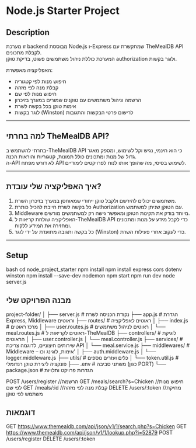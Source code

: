 # Node.js Starter Project

## Description
זו מערכת backend מבוססת Node.js ו-Express שמתקשרת עם TheMealDB API לקבלת מתכונים.  
המערכת כוללת ניהול משתמשים פשוט, בדיקת טוקן authorization ולוגר בקשות.

האפליקציה מאפשרת:  
- חיפוש מנות לפי קטגוריה  
- קבלת מנה לפי מזהה  
- חיפוש מנות לפי שם  
- הרשמה וניהול משתמשים עם טוקנים שמורים במערך בזיכרון  
- אימות טוקן בכל בקשה לשרת  
- לוגר בקשות (Winston) לרישום פרטי הבקשות והתגובות

---

## למה בחרתי TheMealDB API?

בחרתי להשתמש ב-TheMealDB API כי הוא חינמי, נגיש וקל לשימוש, ומספק מאגר גדול של מנות ומתכונים כולל תמונות, קטגוריות והוראות הכנה.  
ה-API לא דורש מפתח API לשימוש בסיסי, מה שהופך אותו לנוח לפרויקטים לימודיים.

---

## איך האפליקציה שלי עובדת?

1. משתמשים יכולים להירשם ולקבל טוקן ייחודי שמאוחסן במערך בזיכרון השרת.  
2. כל בקשה לשרת חייבת להכיל כותרת Authorization עם הטוקן שניתן למשתמש.  
3. Middleware מיוחד בודק את תקינות הטוקן ומאפשר גישה רק למשתמשים מורשים.  
4. האפליקציה שולחת קריאות ל-TheMealDB API כדי לקבל מידע על מנות ומתכונים ומחזירה את המידע ללקוח.  
5. כל בקשה ותגובה מתועדת על ידי לוגר (Winston) כדי לעקוב אחרי פעילות השרת.

---

## Setup
bash
cd node_project_starter
npm install
npm install express cors dotenv winston
npm install --save-dev nodemon
npm start
npm run dev
node server.js


## מבנה הפרויקט שלי 
project-folder/
│
├── server.js                # נקודת הכניסה לשרת
├── app.js                   # הגדרת Express, Middleware וראוטים
├── routes/                  # ראוטים לאפליקציה
│   ├── index.js             # מרכז ראוטים
│   ├── user.routes.js       # ראוטים לניהול משתמשים
│   └── meal.routes.js       # ראוטים לקריאות ל-TheMealDB
├── controllers/             # לוגיקת הראוטים
│   ├── user.controller.js
│   └── meal.controller.js
├── services/                # שירותים חיצוניים, לדוגמה צריכת API
│   └── meal.service.js
├── middlewares/             # Middleware – אימות, לוגינג וכו'
│   ├── auth.middleware.js
│   └── logger.middleware.js
├── utils/                   # כלים ועזרים נוספים
│   └── token.util.js        # פונקציה ליצירת טוקן רנדומלי
├── .env                     # משתני סביבה (כגון PORT)
└── package.json             # הגדרות פרויקט ותלויות

POST /users/register  //הרשמה
GET /meals/search?s=Chicken //חיפוש מנות לפי שם 
GET /meals/:id //קבלת מנה לפי מזהה
DELETE /users/:token //מחיקת משתמש לפי טוקן

## דוגמאות 
GET https://www.themealdb.com/api/json/v1/1/search.php?s=Chicken
GET https://www.themealdb.com/api/json/v1/1/lookup.php?i=52879
POST /users/register
DELETE /users/:token